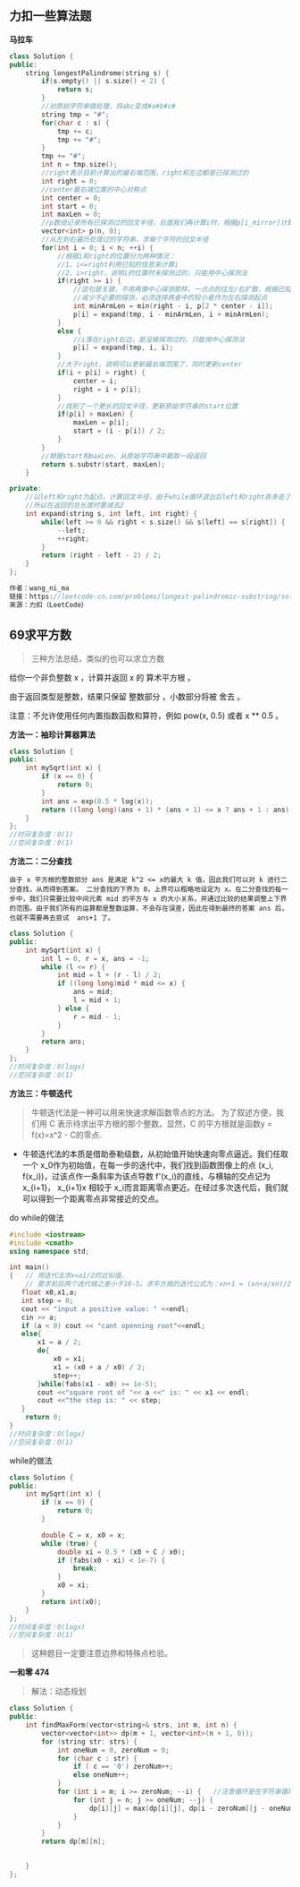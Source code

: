 
## 力扣一些算法题 

**马拉车**
```cpp
class Solution {
public:
    string longestPalindrome(string s) {
        if(s.empty() || s.size() < 2) {
            return s;
        }
        //对原始字符串做处理，将abc变成#a#b#c#
        string tmp = "#";
        for(char c : s) {
            tmp += c;
            tmp += "#";
        }
        tmp += "#";
        int n = tmp.size();
        //right表示目前计算出的最右端范围，right和左边都是已探测过的
        int right = 0;
        //center最右端位置的中心对称点
        int center = 0;
        int start = 0;
        int maxLen = 0;
        //p数组记录所有已探测过的回文半径，后面我们再计算i时，根据p[i_mirror]计算i
        vector<int> p(n, 0);
        //从左到右遍历处理过的字符串，求每个字符的回文半径
        for(int i = 0; i < n; ++i) {
            //根据i和right的位置分为两种情况：
            //1、i<=right利用已知的信息来计算i
            //2、i>right，说明i的位置时未探测过的，只能用中心探测法
            if(right >= i) {
                //这句是关键，不用再像中心探测那样，一点点的往左/右扩散，根据已知信息
                //减少不必要的探测，必须选择两者中的较小者作为左右探测起点
                int minArmLen = min(right - i, p[2 * center - i]);
                p[i] = expand(tmp, i - minArmLen, i + minArmLen);
            }
            else {
                //i落在right右边，是没被探测过的，只能用中心探测法
                p[i] = expand(tmp, i, i);
            }
            //大于right，说明可以更新最右端范围了，同时更新center
            if(i + p[i] > right) {
                center = i;
                right = i + p[i];
            }
            //找到了一个更长的回文半径，更新原始字符串的start位置
            if(p[i] > maxLen) {
                maxLen = p[i];
                start = (i - p[i]) / 2;
            }
        }
        //根据start和maxLen，从原始字符串中截取一段返回
        return s.substr(start, maxLen);
    }

private:
    //以left和right为起点，计算回文半径，由于while循环退出后left和right各多走了一步
    //所以在返回的总长度时要减去2
    int expand(string s, int left, int right) {
        while(left >= 0 && right < s.size() && s[left] == s[right]) {
            --left;
            ++right;
        }
        return (right - left - 2) / 2;
    }
};

作者：wang_ni_ma
链接：https://leetcode-cn.com/problems/longest-palindromic-substring/solution/tu-jie-ma-la-che-suan-fa-by-wang_ni_ma-if33/
来源：力扣（LeetCode）
```
## 69求平方数
>三种方法总结，类似的也可以求立方数

给你一个非负整数 x ，计算并返回 x 的 算术平方根 。

由于返回类型是整数，结果只保留 整数部分 ，小数部分将被 舍去 。

注意：不允许使用任何内置指数函数和算符，例如 pow(x, 0.5) 或者 x ** 0.5 。

**方法一：袖珍计算器算法**
[](https://github.com/lph6755065/Algorithm/blob/main/leetcode_practice/picture/1634111729(1).jpg) 
```cpp
class Solution {
public:
    int mySqrt(int x) {
        if (x == 0) {
            return 0;
        }
        int ans = exp(0.5 * log(x));
        return ((long long)(ans + 1) * (ans + 1) <= x ? ans + 1 : ans);
    }
};
//时间复杂度：O(1)
//空间复杂度：O(1)
```  
**方法二：二分查找**  

`由于 x 平方根的整数部分 ans 是满足 k^2 <= x的最大 k 值，因此我们可以对 k 进行二分查找，从而得到答案。
二分查找的下界为 0，上界可以粗略地设定为 x。在二分查找的每一步中，我们只需要比较中间元素 mid 的平方与 x 的大小关系，并通过比较的结果调整上下界的范围。由于我们所有的运算都是整数运算，不会存在误差，因此在得到最终的答案 ans 后，也就不需要再去尝试  ans+1 了。` 
```cpp
class Solution {
public:
    int mySqrt(int x) {
        int l = 0, r = x, ans = -1;
        while (l <= r) {
            int mid = l + (r - l) / 2;
            if ((long long)mid * mid <= x) {
                ans = mid;
                l = mid + 1;
            } else {
                r = mid - 1;
            }
        }
        return ans;
    }
};
//时间复杂度：O(logx)
//空间复杂度：O(1)
```
**方法三：牛顿迭代**
> 牛顿迭代法是一种可以用来快速求解函数零点的方法。
为了叙述方便，我们用 C 表示待求出平方根的那个整数。显然，C 的平方根就是函数y = f(x)=x^2 - C的零点.  

* 牛顿迭代法的本质是借助泰勒级数，从初始值开始快速向零点逼近。我们任取一个 x_0作为初始值，在每一步的迭代中，我们找到函数图像上的点 (x_i, f(x_i))，过该点作一条斜率为该点导数 f'(x_i)的直线，与横轴的交点记为 x_{i+1}， x_{i+1}x 相较于 x_i而言距离零点更近。在经过多次迭代后，我们就可以得到一个距离零点非常接近的交点。
[](https://github.com/lph6755065/Algorithm/blob/main/leetcode_practice/picture/1634113249(1).jpg)

do while的做法  
```cpp
#include <iostream>
#include <cmath>
using namespace std;

int main()
{   // 用迭代法求x=a1/2的近似值，
    // 要求前后两个迭代根之差小于10-5。求平方根的迭代公式为：xn+1 = (xn+a/xn)/2
   float x0,x1,a;
   int step = 0;
   cout << "input a positive value: " <<endl;
   cin >> a;
   if (a < 0) cout << "cant openning root"<<endl;
   else{
       x1 = a / 2;
       do{
           x0 = x1;
           x1 = (x0 + a / x0) / 2;
           step++;
       }while(fabs(x1 - x0) >= 1e-5);
       cout <<"square root of "<< a <<" is: " << x1 << endl;
       cout <<"the step is: " << step;
   }
    return 0;
}
//时间复杂度：O(logx)
//空间复杂度：O(1)
```
while的做法  
```cpp
class Solution {
public:
    int mySqrt(int x) {
        if (x == 0) {
            return 0;
        }

        double C = x, x0 = x;
        while (true) {
            double xi = 0.5 * (x0 + C / x0);
            if (fabs(x0 - xi) < 1e-7) {
                break;
            }
            x0 = xi;
        }
        return int(x0);
    }
};
//时间复杂度：O(logx)
//空间复杂度：O(1)
```  
> 这种题目一定要注意边界和特殊点检验。

**一和零 474**  
> 解法：动态规划

```cpp
class Solution {
public:
    int findMaxForm(vector<string>& strs, int m, int n) {
        vector<vector<int>> dp(m + 1, vector<int>(n + 1, 0));
        for (string str: strs) {
            int oneNum = 0, zeroNum = 0;
            for (char c : str) {
                if ( c == '0') zeroNum++;
                else oneNum++;
            }
            for (int i = m; i >= zeroNum; --i) {   //注意循环是在字符串循环内部的
                for (int j = n; j >= oneNum; --j) {
                    dp[i][j] = max(dp[i][j], dp[i - zeroNum][j - oneNum] + 1);
                }
            }
        }
        return dp[m][n];

        
    }
};
```





